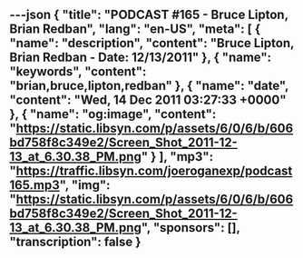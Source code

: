 ---json
{
  "title": "PODCAST #165 - Bruce Lipton, Brian Redban",
  "lang": "en-US",
  "meta": [
    {
      "name": "description",
      "content": "Bruce Lipton, Brian Redban - Date: 12/13/2011"
    },
    {
      "name": "keywords",
      "content": "brian,bruce,lipton,redban"
    },
    {
      "name": "date",
      "content": "Wed, 14 Dec 2011 03:27:33 +0000"
    },
    {
      "name": "og:image",
      "content": "https://static.libsyn.com/p/assets/6/0/6/b/606bd758f8c349e2/Screen_Shot_2011-12-13_at_6.30.38_PM.png"
    }
  ],
  "mp3": "https://traffic.libsyn.com/joeroganexp/podcast165.mp3",
  "img": "https://static.libsyn.com/p/assets/6/0/6/b/606bd758f8c349e2/Screen_Shot_2011-12-13_at_6.30.38_PM.png",
  "sponsors": [],
  "transcription": false
}
---
<episode-header />

<timemark seconds="0" />

<transcribe-call-to-action />

<episode-footer />